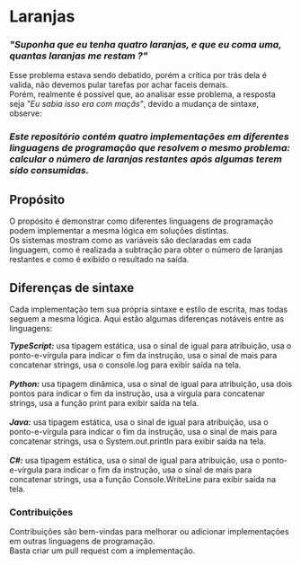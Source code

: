 # Laranjas

### _"Suponha que eu tenha quatro laranjas, e que eu coma uma, quantas laranjas me restam ?"_

Esse problema estava sendo debatido, porém a crítica por trás dela é valida, não devemos pular tarefas por achar faceis demais.<br>
Porém, realmente é possível que, ao analisar esse problema, a resposta seja _"Eu sabia isso era com maçãs"_, devido a mudança de sintaxe, observe: 

_<h3>Este repositório contém quatro implementações em diferentes linguagens de programação que resolvem o mesmo problema: 
calcular o número de laranjas restantes após algumas terem sido consumidas.</h3>_

## Propósito
O propósito é demonstrar como diferentes linguagens de programação podem implementar a mesma lógica em soluções distintas. <br>
Os sistemas mostram como as variáveis são declaradas em cada linguagem, como é realizada a subtração para obter o número de laranjas restantes e como é exibido o resultado na saída.

## Diferenças de sintaxe
Cada implementação tem sua própria sintaxe e estilo de escrita, mas todas seguem a mesma lógica. Aqui estão algumas diferenças notáveis entre as linguagens:

***TypeScript:*** usa tipagem estática, usa o sinal de igual para atribuição, usa o ponto-e-vírgula para indicar o fim da instrução, usa o sinal de mais para concatenar strings, usa o console.log para exibir saída na tela.<br>
<br>
***Python:*** usa tipagem dinâmica, usa o sinal de igual para atribuição, usa dois pontos para indicar o fim da instrução, usa a vírgula para concatenar strings, usa a função print para exibir saída na tela.<br>
<br>
***Java:*** usa tipagem estática, usa o sinal de igual para atribuição, usa o ponto-e-vírgula para indicar o fim da instrução, usa o sinal de mais para concatenar strings, usa o System.out.println para exibir saída na tela.<br>
<br>
***C#:*** usa tipagem estática, usa o sinal de igual para atribuição, usa o ponto-e-vírgula para indicar o fim da instrução, usa o sinal de mais para concatenar strings, usa a função Console.WriteLine para exibir saída na tela.<br>

### Contribuições
Contribuições são bem-vindas para melhorar ou adicionar implementações em outras linguagens de programação.<br>
Basta criar um pull request com a implementação.
